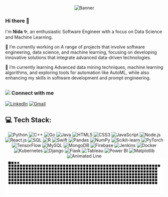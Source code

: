 <div align="center">
  <img height="350" width="100%" src="https://raw.githubusercontent.com/simon-zerisenay/simon-zerisenay/main/work.gif" alt="Banner" />
</div>


### Hi there 👋

I'm **Nida ✨**, an enthusiastic Software Engineer with a focus on Data Science and Machine Learning.

🔭 I’m currently working on A range of projects that involve software engineering, data science, and machine learning, focusing on developing innovative solutions that integrate advanced data-driven technologies.

🌱 I’m currently learning Advanced data mining techniques, machine learning algorithms, and exploring tools for automation like AutoML, while also enhancing my skills in software development and prompt engineering.

</div>

##

<h3 align="left"><img src="https://media.giphy.com/media/MIGbtLZoVjbl0bYbAd/giphy.gif" width="50px"> Connect with me </h3> 
<a href="https://www.linkedin.com/in/syeda-nida-khader-399288209/" target="_blank"> <img src="https://img.shields.io/badge/LinkedIn-0077B5?style=for-the-badge&logo=linkedin&logoColor=white" alt="LinkedIn"/></a>
<a href="mailto:syedanidakhader@gmail.com"><img src="https://img.shields.io/badge/Gmail-333333?style=for-the-badge&logo=gmail&logoColor=red" alt="Gmail"/></a>

##

<div align="left">
  <h2>💻 Tech Stack:</h2>

  <div align="center"> 
    <img src="https://img.shields.io/badge/python-3670A0?style=for-the-badge&logo=python&logoColor=ffdd54" alt="Python" /> 
    <img src="https://img.shields.io/badge/c++-%2300599C.svg?style=for-the-badge&logo=c%2B%2B&logoColor=white" alt="C++" /> 
    <img src="https://img.shields.io/badge/go-%2300ADD8.svg?style=for-the-badge&logo=go&logoColor=white" alt="Go" /> 
    <img src="https://img.shields.io/badge/java-%23ED8B00.svg?style=for-the-badge&logo=openjdk&logoColor=white" alt="Java" /> 
    <img src="https://img.shields.io/badge/html5-%23E34F26.svg?style=for-the-badge&logo=html5&logoColor=white" alt="HTML5" /> 
    <img src="https://img.shields.io/badge/css3-%231572B6.svg?style=for-the-badge&logo=css3&logoColor=white" alt="CSS3" /> 
    <img src="https://img.shields.io/badge/javascript-%23323330.svg?style=for-the-badge&logo=javascript&logoColor=%23F7DF1E" alt="JavaScript" /> 
    <img src="https://img.shields.io/badge/node.js-339933?style=for-the-badge&logo=nodedotjs&logoColor=white" alt="Node.js" /> 
    <img src="https://img.shields.io/badge/react-%2361DAFB.svg?style=for-the-badge&logo=react&logoColor=black" alt="React.js" /> 
    <img src="https://img.shields.io/badge/sql-%2344479A1.svg?style=for-the-badge&logo=postgresql&logoColor=white" alt="SQL" />
    <img src="https://img.shields.io/badge/r-%23276DC3.svg?style=for-the-badge&logo=r&logoColor=white" alt="R" /> 
    <img src="https://img.shields.io/badge/swift-%23FA7343.svg?style=for-the-badge&logo=swift&logoColor=white" alt="Swift" /> 
    <img src="https://img.shields.io/badge/pandas-%23150458.svg?style=for-the-badge&logo=pandas&logoColor=white" alt="Pandas" /> 
    <img src="https://img.shields.io/badge/numpy-%23013243.svg?style=for-the-badge&logo=numpy&logoColor=white" alt="NumPy" /> 
    <img src="https://img.shields.io/badge/scikit--learn-%23F7931E.svg?style=for-the-badge&logo=scikit-learn&logoColor=white" alt="Scikit-learn" /> 
    <img src="https://img.shields.io/badge/PyTorch-%23EE4C2C.svg?style=for-the-badge&logo=PyTorch&logoColor=white" alt="PyTorch" /> 
    <img src="https://img.shields.io/badge/TensorFlow-%23FF6F00.svg?style=for-the-badge&logo=TensorFlow&logoColor=white" alt="TensorFlow" /> 
    <img src="https://img.shields.io/badge/mysql-4479A1.svg?style=for-the-badge&logo=mysql&logoColor=white" alt="MySQL" /> 
    <img src="https://img.shields.io/badge/mongodb-%234ea94b.svg?style=for-the-badge&logo=mongodb&logoColor=white" alt="MongoDB" /> 
    <img src="https://img.shields.io/badge/firebase-%23FFCA28.svg?style=for-the-badge&logo=firebase&logoColor=black" alt="Firebase" />
    <img src="https://img.shields.io/badge/jenkins-%23D24939.svg?style=for-the-badge&logo=jenkins&logoColor=white" alt="Jenkins" /> 
    <img src="https://img.shields.io/badge/docker-%230db7ed.svg?style=for-the-badge&logo=docker&logoColor=white" alt="Docker" /> 
    <img src="https://img.shields.io/badge/kubernetes-%23326ce5.svg?style=for-the-badge&logo=kubernetes&logoColor=white" alt="Kubernetes" />
    <img src="https://img.shields.io/badge/django-%23092E20.svg?style=for-the-badge&logo=django&logoColor=white" alt="Django" /> 
    <img src="https://img.shields.io/badge/flask-%23000.svg?style=for-the-badge&logo=flask&logoColor=white" alt="Flask" />
    <img src="https://img.shields.io/badge/Tableau-%23E97627.svg?style=for-the-badge&logo=Tableau&logoColor=white" alt="Tableau" /> 
    <img src="https://img.shields.io/badge/Power_BI-F2C811?style=for-the-badge&logo=Power-BI&logoColor=black" alt="Power BI" /> 
    <img src="https://img.shields.io/badge/matplotlib-%23E34F26.svg?style=for-the-badge&logo=matplotlib&logoColor=white" alt="Matplotlib" />
  </div>

<div align="center">
  <img src="https://www.animatedimages.org/data/media/562/animated-line-image-0184.gif" width="1920" alt="Animated Line" />
</div>

<div align="center">
  <img src="https://raw.githubusercontent.com/Anmol-Baranwal/Anmol-Baranwal/output/github-contribution-grid-snake-dark.svg" alt="Snake animation Contribution Graph" />
</div>


